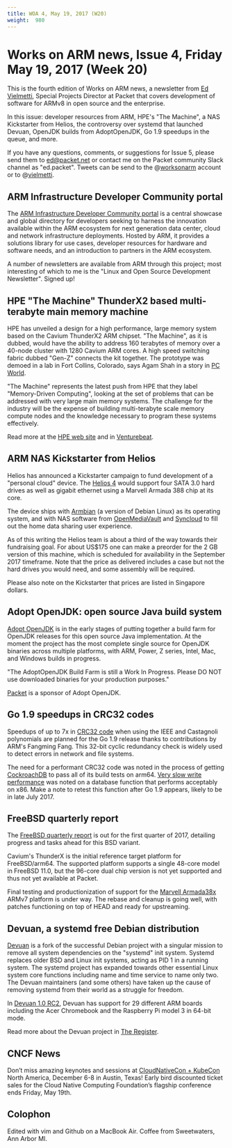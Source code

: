 ```yaml
---
title: WOA 4, May 19, 2017 (W20)
weight:  980
---
```

# Works on ARM news, Issue 4, Friday May 19, 2017 (Week 20)

This is the fourth edition of Works on ARM news, a newsletter
from [Ed Vielmetti], Special Projects Director at Packet that covers development of
software for ARMv8 in open source and the enterprise.

[Ed Vielmetti]:https://www.packet.net/about/ed-vielmetti/

In this issue: 
developer resources from ARM,
HPE's "The Machine", 
a NAS Kickstarter from Helios,
the controversy over systemd that launched Devuan, 
OpenJDK builds from AdoptOpenJDK, 
Go 1.9 speedups in the queue,
and more.

If you have any questions, comments, or suggestions for Issue 5, please 
send them to ed@packet.net or contact me on the Packet community Slack
channel as "ed.packet". Tweets can be send to the @[worksonarm] account
or to @[vielmetti].

[worksonarm]:https://twitter.com/worksonarm
[vielmetti]:https://twitter.com/vielmetti

## ARM Infrastructure Developer Community portal

[ARM Infrastructure Developer Community portal]:https://developer.arm.com/markets/infrastructure/arm-infrastructure-developer-community/developer-resources

The [ARM Infrastructure Developer Community portal] is a central
showcase and global directory for developers seeking to harness the
innovation available within the ARM ecosystem for next generation
data center, cloud and network infrastructure deployments.
Hosted by ARM, it provides a solutions library for use cases,
developer resources for hardware and software needs, and 
an introduction to partners in the ARM ecosystem.

A number of newsletters are available from ARM through
this project; most interesting of which to me is the
"Linux and Open Source Development Newsletter".
Signed up!

## HPE "The Machine" ThunderX2 based multi-terabyte main memory machine

[Venturebeat]:https://venturebeat.com/2017/05/16/hp-enterprise-unveils-single-memory-160-terabyte-computer-the-machine/
[HPE web site]:https://news.hpe.com/content-hub/memory-driven-computing/
[PC World]:http://www.pcworld.com/article/3197054/hardware/hpe-shows-off-the-machine-prototype-without-memistors.html

HPE has unveiled a design for a high performance, large memory
system based on the Cavium ThunderX2 ARM chipset. "The Machine",
as it is dubbed, would have the ability to address 160 terabytes
of memory over a 40-node cluster with 1280 Cavium ARM cores. A
high speed switching fabric dubbed "Gen-Z" connects the kit together.
The prototype was demoed in a lab in Fort Collins, Colorado, says
Agam Shah in a story in [PC World].

"The Machine" represents the latest push from HPE that they label
"Memory-Driven Computing", looking at the set of problems
that can be addressed with very large main memory systems.
The challenge for the industry will be the expense of 
building multi-terabyte scale memory compute nodes and the
knowledge necessary to program these systems effectively.

Read more at the [HPE web site] and in [Venturebeat].

## ARM NAS Kickstarter from Helios

[Helios 4]:https://www.kickstarter.com/projects/helios4/helios4-personal-cloud-the-worlds-1st-open-source?ref=woa4

Helios has announced a Kickstarter campaign to fund development
of a "personal cloud" device. The [Helios 4] would support four
SATA 3.0 hard drives as well as gigabit ethernet using a Marvell Armada 388
chip at its core. 

The device ships with [Armbian] (a version of Debian Linux) as its
operating system, and with NAS software from [OpenMediaVault]
and [Syncloud] to fill out the home data sharing user experience.

[Armbian]:https://www.armbian.com/
[OpenMediaVault]:http://www.openmediavault.org/
[Syncloud]:http://syncloud.org/

As of this writing the Helios team is about a third of the 
way towards their fundraising goal. For about US$175 one can
make a preorder for the 2 GB version of this machine, which is scheduled for
availability in the September 2017 timeframe. Note that the price as delivered
includes a case but not the hard drives you would need, and
some assembly will be required.

Please also note on the Kickstarter that prices are listed
in Singapore dollars.

## Adopt OpenJDK: open source Java build system

[Adopt OpenJDK]:https://adoptopenjdk.net/

[Adopt OpenJDK] is in the early stages of putting together a build
farm for OpenJDK releases for this open source Java implementation.
At the moment the project has the most
complete single source for OpenJDK binaries across multiple platforms,
with ARM, Power, Z series, Intel, Mac, and Windows builds in progress.

"The AdoptOpenJDK Build Farm is still a Work In Progress. Please DO
NOT use downloaded binaries for your production purposes."

[Packet] is a sponsor of Adopt OpenJDK.

[Packet]:http://packet.net

## Go 1.9 speedups in CRC32 codes

[CRC32 code]:https://github.com/golang/go/issues/20370

Speedups of up to 7x in [CRC32 code] when
using the IEEE and Castagnoli polynomials 
are planned for the Go 1.9 release 
thanks to contributions
by ARM's Fangming Fang. This 32-bit cyclic redundancy check
is widely used to detect errors in network and file systems.

The need for a performant CRC32 code was noted in the process
of getting [CockroachDB] to pass all of its build tests on arm64.
[Very slow write performance] was noted on a database function
that performs acceptably on x86. Make a note to retest this
function after Go 1.9 appears, likely to be in late July 2017.

[CockroachDB]:https://github.com/cockroachdb/cockroach
[Very slow write performance]:https://github.com/cockroachdb/cockroach/issues/15868

## FreeBSD quarterly report

[FreeBSD quarterly report]:https://www.freebsd.org/news/status/report-2017-01-2017-03.html
[Marvell Armada38x]:http://www.marvell.com/embedded-processors/armada-38x/

The [FreeBSD quarterly report] is out for the first quarter of
2017, detailing progress and tasks ahead for this BSD variant.

Cavium's ThunderX is the initial reference target platform for FreeBSD/arm64.
The supported platform supports a single 48-core model in FreeBSD 11.0,
but the 96-core dual chip version is not yet supported and 
thus not yet available at Packet.

Final testing and productionization of support for the 
[Marvell Armada38x] ARMv7 platform is under way. 
The rebase and cleanup is going
well, with patches functioning on top of HEAD and ready for
upstreaming.

## Devuan, a systemd free Debian distribution

[Devuan]:https://devuan.org
[Devuan 1.0 RC2]:https://devuan.org/os/debian-fork/stable-2nd-candidate-announce-050517

[Devuan] is a fork of the successful Debian project with a singular
mission to remove all system dependencies on the "systemd" init 
system. Systemd replaces older BSD and Linux init systems, acting
as PID 1 in a running system. The systemd project has expanded towards
other essential Linux system core functions including name and time
service to name only two. The Devuan maintainers (and some
others) have taken up the cause of removing systemd from their
world as a struggle for freedom.

In [Devuan 1.0 RC2], Devuan has support for 29 different ARM boards including the
Acer Chromebook and the Raspberry Pi model 3 in 64-bit mode.

Read more about the Devuan project in [The Register].

[The Register]:https://www.theregister.co.uk/2017/04/22/devuan_1_0_0_released/

## CNCF News

[CloudNativeCon + KubeCon]:http://events.linuxfoundation.org/events/cloudnativecon-and-kubecon-north-america

Don’t miss amazing keynotes and sessions at [CloudNativeCon + KubeCon]
North America, December 6-8 in Austin, Texas! Early bird discounted
ticket sales for the Cloud Native Computing Foundation’s flagship
conference ends Friday, May 19th.

## Colophon

Edited with vim and Github on a MacBook Air.
Coffee from Sweetwaters, Ann Arbor MI.
